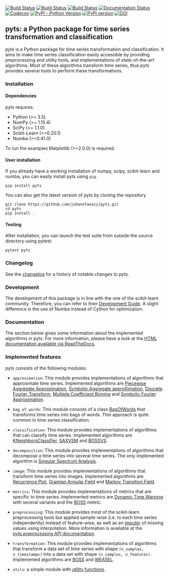 [![Build Status](https://travis-ci.org/johannfaouzi/pyts.svg?branch=master)](https://travis-ci.org/johannfaouzi/pyts)
[![Build Status](https://img.shields.io/appveyor/ci/johannfaouzi/pyts/master.svg)](https://ci.appveyor.com/project/johannfaouzi/pyts)
[![Build Status](https://circleci.com/gh/johannfaouzi/pyts/tree/master.svg?style=shield)](https://circleci.com/gh/johannfaouzi/pyts)
[![Documentation Status](https://readthedocs.org/projects/pyts/badge/?version=latest)](https://pyts.readthedocs.io/en/latest/?badge=latest)
[![Codecov](https://codecov.io/gh/johannfaouzi/pyts/branch/master/graph/badge.svg)](https://codecov.io/gh/johannfaouzi/pyts)
[![PyPI - Python Version](https://img.shields.io/pypi/pyversions/pyts.svg)](https://img.shields.io/pypi/pyversions/pyts.svg)
[![PyPI version](https://badge.fury.io/py/pyts.svg)](https://badge.fury.io/py/pyts)
[![DOI](https://zenodo.org/badge/DOI/10.5281/zenodo.1244152.svg)](https://doi.org/10.5281/zenodo.1244152)

## pyts: a Python package for time series transformation and classification

pyts is a Python package for time series transformation and classification. It
aims to make time series classification easily accessible by providing
preprocessing and utility tools, and implementations of
state-of-the-art algorithms. Most of these algorithms transform time series,
thus pyts provides several tools to perform these transformations.


### Installation

#### Dependencies

pyts requires:

- Python (>= 3.5)
- NumPy (>= 1.15.4)
- SciPy (>= 1.1.0)
- Scikit-Learn (>=0.20.1)
- Numba (>=0.41.0)

To run the examples Matplotlib (>=2.0.0) is required.


#### User installation

If you already have a working installation of numpy, scipy, scikit-learn and
numba, you can easily install pyts using ``pip``

    pip install pyts

You can also get the latest version of pyts by cloning the repository

    git clone https://github.com/johannfaouzi/pyts.git
    cd pyts
    pip install .


#### Testing

After installation, you can launch the test suite from outside the source
directory using pytest:

    pytest pyts


### Changelog

See the [changelog](https://pyts.readthedocs.io/en/latest/changelog.html)
for a history of notable changes to pyts.

### Development

The development of this package is in line with the one of the scikit-learn
community. Therefore, you can refer to their
[Development Guide](https://scikit-learn.org/stable/developers/). A slight
difference is the use of Numba instead of Cython for optimization.

### Documentation

The section below gives some information about the implemented algorithms in pyts.
For more information, please have a look at the
[HTML documentation available via ReadTheDocs](https://pyts.readthedocs.io/en/latest/).

### Implemented features

pyts consists of the following modules:

- `approximation`: This module provides implementations of algorithms that
approximate time series. Implemented algorithms are
[Piecewise Aggregate Approximation](https://pyts.readthedocs.io/en/latest/generated/pyts.approximation.PiecewiseAggregateApproximation.html#),
[Symbolic Aggregate approXimation](https://pyts.readthedocs.io/en/latest/generated/pyts.approximation.SymbolicAggregateApproximation.html#),
[Discrete Fourier Transform](https://pyts.readthedocs.io/en/latest/generated/pyts.approximation.DiscreteFourierTransform.html#),
[Multiple Coefficient Binning](https://pyts.readthedocs.io/en/latest/generated/pyts.approximation.MultipleCoefficientBinning.html#) and
[Symbolic Fourier Approximation](https://pyts.readthedocs.io/en/latest/generated/pyts.approximation.SymbolicFourierApproximation.html#).

- `bag_of_words`: This module consists of a class
[BagOfWords](https://pyts.readthedocs.io/en/latest/generated/pyts.bag_of_words.BagOfWords.html#)
that transforms time series into bags of words. This approach is quite common
in time series classification.

- `classification`: This module provides implementations of algorithms that
can classify time series. Implemented algorithms are
[KNeighborsClassifier](https://pyts.readthedocs.io/en/latest/generated/pyts.classification.KNeighborsClassifier.html#),
[SAXVSM](https://pyts.readthedocs.io/en/latest/generated/pyts.classification.SAXVSM.html#) and
[BOSSVS](https://pyts.readthedocs.io/en/latest/generated/pyts.classification.BOSSVS.html#).

- `decomposition`: This module provides implementations of algorithms that
decompose a time series into several time series. The only implemented algorithm
is
[Singular Spectrum Analysis](https://pyts.readthedocs.io/en/latest/generated/pyts.decomposition.SingularSpectrumAnalysis.html#).

- `image`: This module provides implementations of algorithms that transform
time series into images. Implemented algorithms are
[Recurrence Plot](https://pyts.readthedocs.io/en/latest/generated/pyts.image.RecurrencePlot.html#),
[Gramian Angular Field](https://pyts.readthedocs.io/en/latest/generated/pyts.image.GramianAngularField.html#) and
[Markov Transition Field](https://pyts.readthedocs.io/en/latest/generated/pyts.image.MarkovTransitionField.html#).

- `metrics`: This module provides implementations of metrics that are specific
to time series. Implemented metrics are
[Dynamic Time Warping](https://pyts.readthedocs.io/en/latest/generated/pyts.metrics.dtw.html#)
with several variants and the
[BOSS](https://pyts.readthedocs.io/en/latest/generated/pyts.metrics.boss.html#)
metric.

- `preprocessing`: This module provides most of the scikit-learn preprocessing
tools but applied sample-wise (i.e. to each time series independently) instead
of feature-wise, as well as an
[imputer](https://pyts.readthedocs.io/en/latest/generated/pyts.preprocessing.InterpolationImputer.html#)
of missing values using interpolation. More information is available at the
[pyts.preprocessing API documentation](https://pyts.readthedocs.io/en/latest/api.html#module-pyts.preprocessing).

- `transformation`: This module provides implementations of algorithms that
transform a data set of time series with shape `(n_samples, n_timestamps)` into
a data set with shape `(n_samples, n_features)`. Implemented algorithms are
[BOSS](https://pyts.readthedocs.io/en/latest/generated/pyts.transformation.BOSS.html#) and
[WEASEL](https://pyts.readthedocs.io/en/latest/generated/pyts.transformation.WEASEL.html#).

- `utils`: a simple module with
[utility functions](https://pyts.readthedocs.io/en/latest/api.html#module-pyts.utils).
